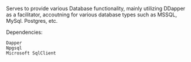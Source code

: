 Serves to provide various Database functionality, mainly utilizing DDapper as a facilitator, accoutning for various database types such as MSSQL, MySql. Postgres, etc.

Dependencies:

    Dapper
    Npgsql
	Microsoft SqlClient
